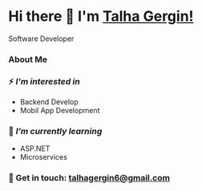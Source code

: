 # Hi there 👋 I'm [Talha Gergin!](https://github.com/talhagergin)

Software Developer

### **About Me**

### ⚡ *I’m interested in*
- Backend Develop
- Mobil App Development

### 🌱 *I’m currently learning*
- ASP.NET
- Microservices

### 📧 Get in touch: talhagergin6@gmail.com

